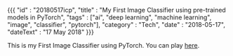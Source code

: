 {{{
    "id"       : "20180517icp",
    "title"    : "My First Image Classifier using pre-trained models in PyTorch",
    "tags"     : ["ai", "deep learning", "machine learning", "image", "classifier", "pytorch"],
    "category" : "Tech",
    "date"     : "2018-05-17",
    "dateText" : "17 May 2018"
}}}

This is my First Image Classifier using PyTorch.
You can play [here](http://vendhan.io/#/actions/ic1).